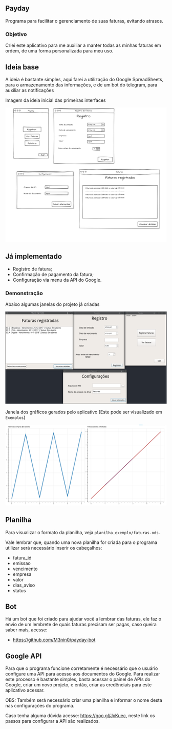 ## Payday

Programa para facilitar o gerenciamento de suas faturas, evitando atrasos.

### Objetivo

Criei este aplicativo para me auxiliar a manter todas as minhas faturas em ordem, de uma forma personalizada para meu uso.

## Ideia base

A ideia é bastante simples, aqui farei a utilização do Google SpreadSheets, para o armazenamento das informações, e de um bot do telegram, para auxiliar as notificações

Imagem da ideia inicial das primeiras interfaces

![alt text](images_wireframe/menu_registro.png "Menu e Registro - Wireframe")

## Já implementado

* Registro de fatura;
* Confirmação de pagamento da fatura;
* Configuração via menu da API do Google.

### Demonstração

Abaixo algumas janelas do projeto já criadas

![alt text](images_wireframe/menu_registro_real.png "Menu e Registro")

Janela dos gráficos gerados pelo aplicativo (Este pode ser visualizado em <code>Exemplos</code>)

![alt text](images_wireframe/graficos_faturas.png "Gráficos")

## Planilha

Para visualizar o formato da planilha, veja <code>planilha_exemplo/faturas.ods</code>.

Vale lembrar que, quando uma nova planilha for criada para o programa utilizar será necessário inserir os cabeçalhos:

- fatura_id
- emissao
- vencimento
- empresa
- valor
- dias_aviso
- status

## Bot

Há um bot que foi criado para ajudar você a lembrar das faturas, ele faz o envio de um lembrete de quais faturas precisam ser pagas, caso queira saber mais, acesse:
- https://github.com/M3nin0/payday-bot

## Google API

Para que o programa funcione corretamente é necessário que o usuário configure uma API para acesso aos documentos do Google. Para realizar este processo é bastante simples, basta acessar o painel de APIs do Google, criar um novo projeto, e então, criar as credênciais para este aplicativo acessar.

OBS: Também será necessário criar uma planilha e informar o nome desta nas configurações do programa.

Caso tenha alguma dúvida acesse: https://goo.gl/JxKuec, neste link os passos para configurar a API são realizados.

